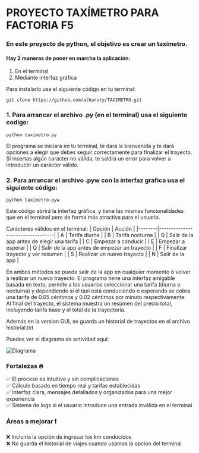 # PROYECTO TAXÍMETRO PARA FACTORIA F5

### En este proyecto de python, el objetivo es crear un taxímetro.

#### Hay 2 maneras de poner en marcha la aplicación:
1. En el terminal
2. Mediante interfaz gráfica

Para instalarlo usa el siguiente código en tu terminal:
````
git clone https://github.com/alharuty/TAXIMETRO.git
````

### 1. Para arrancar el archivo .py (en el terminal) usa el siguiente codigo:

````
python taximetro.py
`````

El programa se iniciará en tu terminal, te dará la bienvenida y te dará opciones a elegir que debes seguir correctamente para finalizar el trayecto. Si insertas algún caracter no válida, te saldrá un error para volver a introductir un carácter válido.

### 2. Para arrancar el archivo .pyw con la interfaz gráfica usa el siguiente código:

```
python taximetro.pyw
```
Este código abrirá la interfaz gráfica, y tiene las mismas funcionalidades que en el terminal pero de forma más atractiva para el usuario.


Carácteres válidos en el terminal:
| Opción | Acción                           |
|--------|----------------------------------|
| A      | Tarifa diurna                   |
| B      | Tarifa nocturna                 |
| Q      | Salir de la app antes de elegir una tarifa |
| C      | Empezar a conducir              |
| E      | Empezar a esperar               |
| Q      | Salir de la app antes de empezar un trayecto |
| F      | Finalizar trayecto y ver resumen |
| S      | Realizar un nuevo trayecto      |
| N      | Salir de la app                 |


En ambos métodos se puede salir de la app en cualquier momento ó volver a realizar un nuevo trayecto. El programa tiene una interfaz amigable basada en texto, permite a los usuarios seleccionar una tarifa (diurna o nocturna) y dependiendo si el taxi está conduciendo o esperando se cobra una tarifa de 0.05 céntimos y 0.02 céntimos por minuto respectivamente.<br>
Al final del trayecto, el sistema muestra un resúmen del precio total, incluyendo tarifa base y el total de la trayectoria.

Además en la version GUI, se guarda un historial de trayectos en el archivo historial.txt

Puedes ver el diagrama de actividad aquí:

![Diagrama](diagrama-actividad.png)

### Fortalezas 🔥
✅ El proceso es intuitivo y sin complicaciones<br>
✅ Cálculo basado en tiempo real y tarifas establecidas<br>
✅ Interfaz clara, mensajes detallados y organizados para una mejor experiencia<br>
✅ Sistema de logs si el usuario introduce una entrada inválida en el terminal<br>

### Áreas a mejorar ❗
❌ Incluiría la opción de ingresar los km conducidos<br>
❌ No guarda el historial de viajes cuando usamos la opción del terminal<br>


